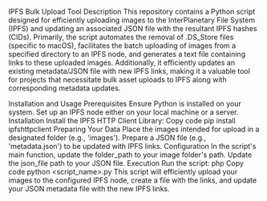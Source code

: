 IPFS Bulk Upload Tool
Description
This repository contains a Python script designed for efficiently uploading images to the InterPlanetary File System (IPFS) and updating an associated JSON file with the resultant IPFS hashes (CIDs). Primarily, the script automates the removal of .DS_Store files (specific to macOS), facilitates the batch uploading of images from a specified directory to an IPFS node, and generates a text file containing links to these uploaded images. Additionally, it efficiently updates an existing metadata/JSON file with new IPFS links, making it a valuable tool for projects that necessitate bulk asset uploads to IPFS along with corresponding metadata updates.

Installation and Usage
Prerequisites
Ensure Python is installed on your system.
Set up an IPFS node either on your local machine or a server.
Installation
Install the IPFS HTTP Client Library:
Copy code
pip install ipfshttpclient
Preparing Your Data
Place the images intended for upload in a designated folder (e.g., 'images').
Prepare a JSON file (e.g., 'metadata.json') to be updated with IPFS links.
Configuration
In the script's main function, update the folder_path to your image folder's path.
Update the json_file path to your JSON file.
Execution
Run the script:
php
Copy code
python <script_name>.py
This script will efficiently upload your images to the configured IPFS node, create a file with the links, and update your JSON metadata file with the new IPFS links.